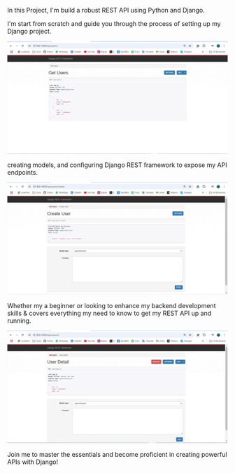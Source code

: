 In this Project, I'm build a robust REST API using Python and Django. 

I'm start from scratch and guide you through the process of setting up my Django project. 
<p align="center">
  <img src="Project Preview/API1.JPG" alt="MasterHead">
</p>

creating models, and configuring Django REST framework to expose my API endpoints. 

<p align="center">
  <img src="Project Preview/API2.JPG" alt="MasterHead">
</p>

Whether my a beginner or looking to enhance my backend development skills & covers everything my need to know to get my REST API up and running. 

<p align="center">
  <img src="Project Preview/API3.JPG" alt="MasterHead">
</p>

Join me to master the essentials and become proficient in creating powerful APIs with Django!
